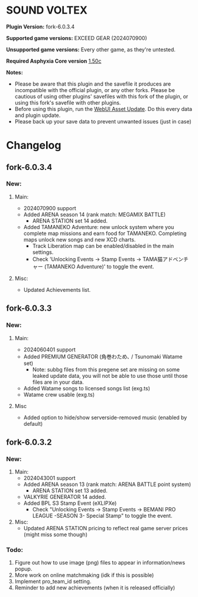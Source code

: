 # SOUND VOLTEX

**Plugin Version:** fork-6.0.3.4

**Supported game versions:** EXCEED GEAR (2024070900)

**Unsupported game versions:** Every other game, as they're untested.

**Required Asphyxia Core version** [1.50c](https://github.com/asphyxia-core/asphyxia-core.github.io/releases/tag/v1.50)

**Notes:**
- Please be aware that this plugin and the savefile it produces are incompatible with the official plugin, or any other forks. Please be cautious of using other plugins' savefiles with this fork of the plugin, or using this fork's savefile with other plugins.
- Before using this plugin, run the [WebUI Asset Update](/plugin/sdvx@asphyxia/update%20webui%20assets). Do this every data and plugin update.
- Please back up your save data to prevent unwanted issues (just in case)


Changelog
===========
## fork-6.0.3.4

### New:

1. Main:
	- 2024070900 support
	- Added ARENA season 14 (rank match: MEGAMIX BATTLE)
		- ARENA STATION set 14 added.
	- Added TAMANEKO Adventure: new unlock system where you complete map missions and earn food for TAMANEKO. Completing maps unlock new songs and new XCD charts.
		- Track Liberation map can be enabled/disabled in the main settings.
		- Check 'Unlocking Events -> Stamp Events -> TAMA猫アドベンチャー (TAMANEKO Adventure)' to toggle the event.

2. Misc:
	- Updated Achievements list.


## fork-6.0.3.3

### New:

1. Main:
	- 2024060401 support
	- Added PREMIUM GENERATOR (角巻わため､ / Tsunomaki Watame set)
		- Note: subbg files from this pregene set are missing on some leaked update data, you will not be able to use those until those files are in your data.
	- Added Watame songs to licensed songs list (exg.ts)
	- Watame crew usable (exg.ts)

2. Misc
	- Added option to hide/show serverside-removed music (enabled by default)
	

## fork-6.0.3.2

### New:

1. Main:
	- 2024043001 support
	- Added ARENA season 13 (rank match: ARENA BATTLE point system)
		- ARENA STATION set 13 added.
	- VALKYRIE GENERATOR 14 added.
	- Added BPL S3 Stamp Event (eXLIPXe)
		- Check "Unlocking Events -> Stamp Events -> BEMANI PRO LEAGUE -SEASON 3- Special Stamp" to toggle the event.
2. Misc:
	- Updated ARENA STATION pricing to reflect real game server prices (might miss some though)


### Todo:

1. Figure out how to use image (png) files to appear in information/news popup.
2. More work on online matchmaking (idk if this is possible)
3. Implement pro_team_id setting.
4. Reminder to add new achievements (when it is released officially)
